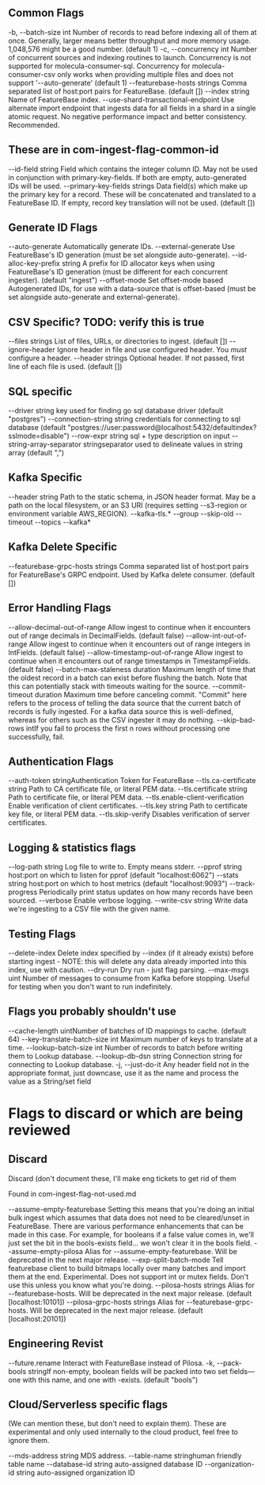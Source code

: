 

## Common Flags
  -b, --batch-size int   Number of records to read before indexing all of them at once. Generally, larger means better throughput and more memory usage. 1,048,576 might be a good number. (default 1)
  -c, --concurrency int  Number of concurrent sources and indexing routines to launch. Concurrency is not supported for molecula-consumer-sql. Concurrency for molecula-consumer-csv only works when providing multiple files and does not support '--auto-generate' (default 1)
--featurebase-hosts strings    Comma separated list of host:port pairs for FeatureBase. (default [])
--index string     Name of FeatureBase index.
--use-shard-transactional-endpoint   Use alternate import endpoint that ingests data for all fields in a shard in a single atomic request. No negative performance impact and better consistency. Recommended.

## These are in com-ingest-flag-common-id

--id-field string  Field which contains the integer column ID. May not be used in conjunction with primary-key-fields. If both are empty, auto-generated IDs will be used.
--primary-key-fields strings   Data field(s) which make up the primary key for a record. These will be concatenated and translated to a FeatureBase ID. If empty, record key translation will not be used. (default [])

## Generate ID Flags
--auto-generate    Automatically generate IDs.
--external-generate  Use FeatureBase's ID generation (must be set alongside auto-generate).
--id-alloc-key-prefix string   A prefix for ID allocator keys when using FeatureBase's ID generation (must be different for each concurrent ingester). (default "ingest")
--offset-mode Set offset-mode based Autogenerated IDs, for use with a data-source that is offset-based (must be set alongside auto-generate and external-generate).

## CSV Specific? TODO: verify this is true
--files strings    List of files, URLs, or directories to ingest. (default [])
--ignore-header    Ignore header in file and use configured header. You *must* configure a header.
--header strings   Optional header. If not passed, first line of each file is used. (default [])

## SQL specific
--driver string    key used for finding go sql database driver (default "postgres")
--connection-string string     credentials for connecting to sql database (default "postgres://user:password@localhost:5432/defaultindex?sslmode=disable")
--row-expr string  sql + type description on input
--string-array-separator stringseparator used to delineate values in string array (default ",")

## Kafka Specific

--header string  Path to the static schema, in JSON header format. May be a path on the local filesystem, or an S3 URI (requires setting --s3-region or environment variable AWS_REGION).
--kafka-tls.*
--group
--skip-old
--timeout
--topics
--kafka*

## Kafka Delete Specific
--featurebase-grpc-hosts strings     Comma separated list of host:port pairs for FeatureBase's GRPC endpoint. Used by Kafka delete consumer. (default [])

## Error Handling Flags
--allow-decimal-out-of-range   Allow ingest to continue when it encounters out of range decimals in DecimalFields. (default false)
--allow-int-out-of-range Allow ingest to continue when it encounters out of range integers in IntFields. (default false)
--allow-timestamp-out-of-range Allow ingest to continue when it encounters out of range timestamps in TimestampFields. (default false)
--batch-max-staleness duration Maximum length of time that the oldest record in a batch can exist before flushing the batch. Note that this can potentially stack with timeouts waiting for the source.
--commit-timeout duration Maximum time before canceling commit. "Commit" here refers to the process of telling the data source that the current batch of records is fully ingested. For a kafka data source this is well-defined, whereas for others such as the CSV ingester it may do nothing.
--skip-bad-rows intIf you fail to process the first n rows without processing one successfully, fail.

## Authentication Flags
--auth-token stringAuthentication Token for FeatureBase
--tls.ca-certificate string    Path to CA certificate file, or literal PEM data.
--tls.certificate string Path to certificate file, or literal PEM data.
--tls.enable-client-verification     Enable verification of client certificates.
--tls.key string   Path to certificate key file, or literal PEM data.
--tls.skip-verify  Disables verification of server certificates.

## Logging & statistics flags
--log-path string  Log file to write to. Empty means stderr.
--pprof string     host:port on which to listen for pprof (default "localhost:6062")
--stats string     host:port on which to host metrics (default "localhost:9093")
--track-progress   Periodically print status updates on how many records have been sourced.
--verbose    Enable verbose logging.
--write-csv string Write data we're ingesting to a CSV file with the given name.

## Testing Flags
--delete-index     Delete index specified by --index (if it already exists) before starting ingest - NOTE: this will delete any data already imported into this index, use with caution.
--dry-run    Dry run - just flag parsing.
--max-msgs uint    Number of messages to consume from Kafka before stopping. Useful for testing when you don't want to run indefinitely.

##  Flags you probably shouldn't use
--cache-length uintNumber of batches of ID mappings to cache. (default 64)
--key-translate-batch-size int Maximum number of keys to translate at a time.
--lookup-batch-size int  Number of records to batch before writing them to Lookup database.
--lookup-db-dsn string   Connection string for connecting to Lookup database.
  -j, --just-do-it Any header field not in the appropriate format, just downcase, use it as the name and process the value as a String/set field

# Flags to discard or which are being reviewed

## Discard

Discard (don't document these, I'll make eng tickets to get rid of them

Found in com-ingest-flag-not-used.md

--assume-empty-featurebase     Setting this means that you're doing an initial bulk ingest which assumes that data does not need to be cleared/unset in FeatureBase. There are various performance enhancements that can be made in this case. For example, for booleans if a false value comes in, we'll just set the bit in the bools-exists field... we won't clear it in the bools field.
--assume-empty-pilosa    Alias for --assume-empty-featurebase. Will be deprecated in the next major release.
--exp-split-batch-mode   Tell featurebase client to build bitmaps locally over many batches and import them at the end. Experimental. Does not support int or mutex fields. Don't use this unless you know what you're doing.
--pilosa-hosts strings   Alias for --featurebase-hosts. Will be deprecated in the next major release. (default [localhost:10101])
--pilosa-grpc-hosts strings    Alias for --featurebase-grpc-hosts. Will be deprecated in the next major release. (default [localhost:20101])

## Engineering Revist
--future.rename    Interact with FeatureBase instead of Pilosa.
  -k, --pack-bools stringIf non-empty, boolean fields will be packed into two set fields—one with this name, and one with <name>-exists. (default "bools")

## Cloud/Serverless specific flags

(We can mention these, but don't need to explain them).
These are experimental and only used internally to the cloud product, feel free to ignore them.

--mds-address string     MDS address.
--table-name stringhuman friendly table name
--database-id string     auto-assigned database ID
--organization-id string auto-assigned organization ID
